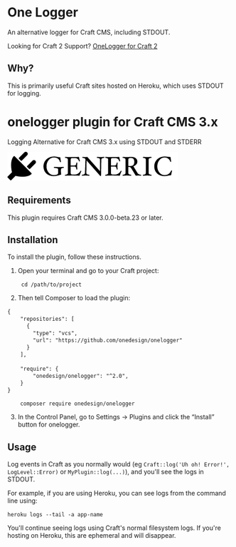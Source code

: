 # One Logger

An alternative logger for Craft CMS, including STDOUT.

Looking for Craft 2 Support? [OneLogger for Craft 2](https://github.com/onedesign/onelogger/tree/v1)

## Why?

This is primarily useful Craft sites hosted on Heroku, which uses STDOUT for logging.

# onelogger plugin for Craft CMS 3.x

Logging Alternative for Craft CMS 3.x using STDOUT and STDERR

![Screenshot](resources/img/plugin-logo.png)

## Requirements

This plugin requires Craft CMS 3.0.0-beta.23 or later.

## Installation

To install the plugin, follow these instructions.

1. Open your terminal and go to your Craft project:

        cd /path/to/project

2. Then tell Composer to load the plugin:

```
{
    "repositories": [
      {
        "type": "vcs",
        "url": "https://github.com/onedesign/onelogger"
      }
    ],

    "require": {
        "onedesign/onelogger": "^2.0",
    }
}
```
        composer require onedesign/onelogger

3. In the Control Panel, go to Settings → Plugins and click the “Install” button for onelogger.

## Usage

Log events in Craft as you normally would (eg `Craft::log('Uh oh! Error!', LogLevel::Error)` or `MyPlugin::log(...)`), and you'll see the logs in STDOUT.

For example, if you are using Heroku, you can see logs from the command line using:

```
heroku logs --tail -a app-name
```

You'll continue seeing logs using Craft's normal filesystem logs. If you're hosting on Heroku, this are ephemeral and will disappear.

